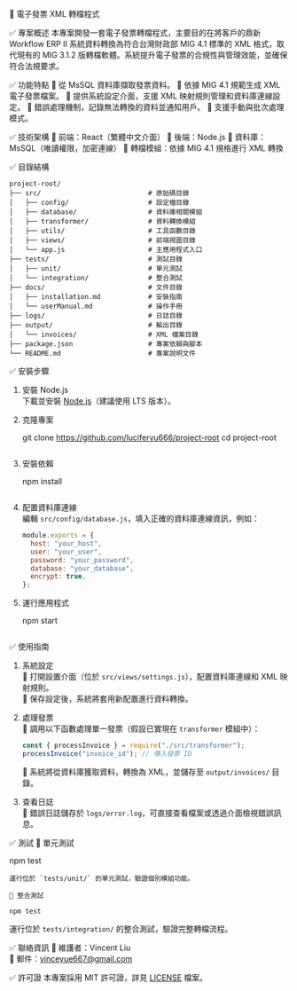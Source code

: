 🎯 電子發票 XML 轉檔程式

✅ 專案概述
本專案開發一套電子發票轉檔程式，主要目的在將客戶的鼎新 Workflow ERP II 系統資料轉換為符合台灣財政部 MIG 4.1 標準的 XML 格式，取代現有的 MIG 3.1.2 版轉檔軟體。系統提升電子發票的合規性與管理效能，並確保符合法規要求。

✅ 功能特點
📍 從 MsSQL 資料庫擷取發票資料。
📍 依據 MIG 4.1 規範生成 XML 電子發票檔案。
📍 提供系統設定介面，支援 XML 映射規則管理和資料庫連線設定。
📍 錯誤處理機制，記錄無法轉換的資料並通知用戶。
📍 支援手動與批次處理模式。

✅ 技術架構
📍 前端：React（繁體中文介面）
📍 後端：Node.js
📍 資料庫：MsSQL（唯讀權限，加密連線）
📍 轉檔模組：依據 MIG 4.1 規格進行 XML 轉換

✅ 目錄結構

```
project-root/
├── src/                           # 原始碼目錄
│   ├── config/                    # 設定檔目錄
│   ├── database/                  # 資料庫相關模組
│   ├── transformer/               # 資料轉換模組
│   ├── utils/                     # 工具函數目錄
│   ├── views/                     # 前端視圖目錄
│   └── app.js                     # 主應用程式入口
├── tests/                         # 測試目錄
│   ├── unit/                      # 單元測試
│   └── integration/               # 整合測試
├── docs/                          # 文件目錄
│   ├── installation.md            # 安裝指南
│   └── userManual.md              # 操作手冊
├── logs/                          # 日誌目錄
├── output/                        # 輸出目錄
│   └── invoices/                  # XML 檔案目錄
├── package.json                   # 專案依賴與腳本
└── README.md                      # 專案說明文件
```

✅ 安裝步驟

1. 安裝 Node.js  
   下載並安裝 [Node.js](https://nodejs.org/)（建議使用 LTS 版本）。

2. 克隆專案

   git clone <https://github.com/luciferyu666/project-root>
   cd project-root

   ```

   ```

3. 安裝依賴

   npm install

   ```

   ```

4. 配置資料庫連線  
   編輯 `src/config/database.js`，填入正確的資料庫連線資訊，例如：

   ```javascript
   module.exports = {
     host: "your_host",
     user: "your_user",
     password: "your_password",
     database: "your_database",
     encrypt: true,
   };
   ```

5. 運行應用程式

   npm start

   ```

   ```

✅ 使用指南

1. 系統設定  
   📍 打開設置介面（位於 `src/views/settings.js`），配置資料庫連線和 XML 映射規則。  
   📍 保存設定後，系統將套用新配置進行資料轉換。

2. 處理發票  
   📍 調用以下函數處理單一發票（假設已實現在 `transformer` 模組中）：

   ```javascript
   const { processInvoice } = require("./src/transformer");
   processInvoice("invoice_id"); // 傳入發票 ID
   ```

   📍 系統將從資料庫獲取資料，轉換為 XML，並儲存至 `output/invoices/` 目錄。

3. 查看日誌  
   📍 錯誤日誌儲存於 `logs/error.log`，可直接查看檔案或透過介面檢視錯誤訊息。

✅ 測試
📍 單元測試

npm test

```
運行位於 `tests/unit/` 的單元測試，驗證個別模組功能。

📍 整合測試

npm test
```

運行位於 `tests/integration/` 的整合測試，驗證完整轉檔流程。

✅ 聯絡資訊
📍 維護者：Vincent Liu  
📍 郵件：vinceyue667@gmail.com

✅ 許可證
本專案採用 MIT 許可證，詳見 [LICENSE](LICENSE) 檔案。
